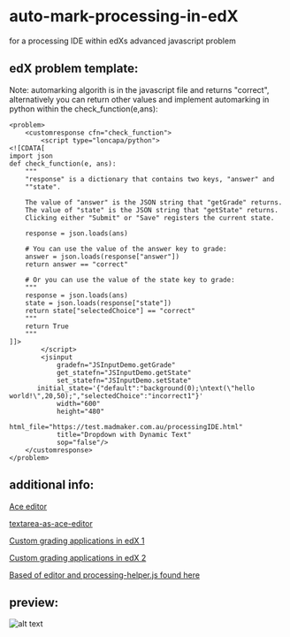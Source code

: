 
# auto-mark-processing-in-edX

for a processing IDE within edXs advanced javascript problem

## edX problem template:

Note: automarking algorith is in the javascript file and returns "correct", alternatively you can return other values and implement automarking in python within the check_function(e,ans):

```
<problem>
    <customresponse cfn="check_function">
        <script type="loncapa/python">
<![CDATA[
import json
def check_function(e, ans):
    """
    "response" is a dictionary that contains two keys, "answer" and
    ""state".

    The value of "answer" is the JSON string that "getGrade" returns.
    The value of "state" is the JSON string that "getState" returns.
    Clicking either "Submit" or "Save" registers the current state.

    response = json.loads(ans)

    # You can use the value of the answer key to grade:
    answer = json.loads(response["answer"])
    return answer == "correct"

    # Or you can use the value of the state key to grade:
    """
    response = json.loads(ans)
    state = json.loads(response["state"])
    return state["selectedChoice"] == "correct"
    """
    return True
    """
]]>
        </script>
        <jsinput
            gradefn="JSInputDemo.getGrade"
            get_statefn="JSInputDemo.getState"
            set_statefn="JSInputDemo.setState"
       initial_state='{"default":"background(0);\ntext(\"hello world!\",20,50);","selectedChoice":"incorrect1"}'
            width="600"
            height="480"
            html_file="https://test.madmaker.com.au/processingIDE.html"
            title="Dropdown with Dynamic Text"
            sop="false"/>
    </customresponse>
</problem>
```
## additional info:

[Ace editor](https://ace.c9.io/)

[textarea-as-ace-editor](https://github.com/ryanburnette/textarea-as-ace-editor)

[Custom grading applications in edX 1](http://edx.readthedocs.io/projects/edx-developer-guide/en/latest/extending_platform/javascript.html)

[Custom grading applications in edX 2](http://edx.readthedocs.io/projects/edx-partner-course-staff/en/latest/exercises_tools/custom_javascript.html)

[Based of editor and processing-helper.js found here](http://processingjs.org/tools/processing-helper.html)

## preview:

![alt text](
https://challenge.madmaker.com.au/asset-v1:USYD+MM18e+2018+type@asset+block@automarkprocessing.JPG)
